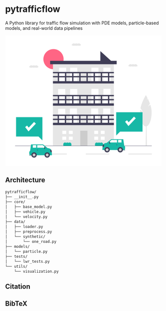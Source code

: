 # pytrafficflow

A Python library for traffic flow simulation with PDE models, particle-based models, and real-world data pipelines


![car image](https://github.com/tiagomonteiro0715/pytrafficflow/blob/main/traffic_image.png)


## Architecture

```
pytrafficflow/
├── __init__.py
├── core/
│   ├── base_model.py
│   ├── vehicle.py
│   └── velocity.py
├── data/
│   ├── loader.py
│   ├── preprocess.py
│   └── synthetic/
│       └── one_road.py
├── models/
│   └── particle.py
├── tests/
│   └── lwr_tests.py
└── utils/
    └── visualization.py
```

## Citation


## BibTeX
